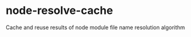 node-resolve-cache
==================

Cache and reuse results of node module file name resolution algorithm
